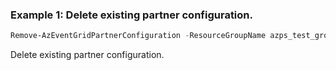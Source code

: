 ### Example 1: Delete existing partner configuration.
```powershell
Remove-AzEventGridPartnerConfiguration -ResourceGroupName azps_test_group_eventgrid
```

Delete existing partner configuration.